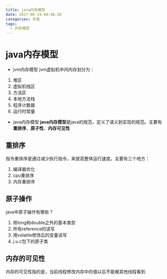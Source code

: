 ```yaml
---
title: java内存模型
date: 2017-06-19 00:46:20
categories: 并发
tags:
  - 内存模型
---
```


# java内存模型

- jvm内存模型 
jvm虚拟机中间内存划分为：
1. 堆区
2. 虚拟机栈区
3. 方法区
4. 本地方法栈
5. 程序计数器
6. 运行时常量

- java内存模型
**java内存模型**是java的规范，定义了语义到实现的规范。主要有**重排序**、**原子性**、**内存可见性**

## 重排序
指令重排序是通过减少执行指令，来提高整体运行速度。主要有三个地方：
1. 编译器优化
2. cpu重排序
3. 内存重排序

## 原子操作

java中原子操作有哪些？
1. 除long和double之外的基本类型
2. 所有reference的读写
3. 用volatile修饰后的变量读写
4. j.u.c包下的原子类

## 内存的可见性
内存的可见性指的是，当前线程修改内存中的值以后不能被其他线程看到


